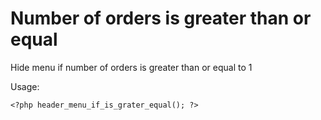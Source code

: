 # Number of orders is greater than or equal

Hide menu if number of orders is greater than or equal to 1

Usage:

    <?php header_menu_if_is_grater_equal(); ?>

